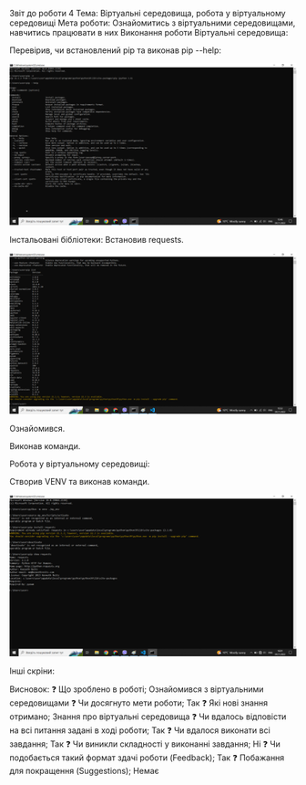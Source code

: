 Звіт до роботи 4
Тема: Віртуальні середовища, робота у віртуальному середовищі
Мета роботи: Ознайомитись з віртуальними середовищами, навчитись працювати в них
Виконання роботи
Віртуальні середовища:

Перевірив, чи встановлений pip та виконав pip --help:

![alt text](https://github.com/11MaDmAn18/SUBD/blob/main/lab4/srclab4/src1_4.png "Результат")

Інстальовані бібліотеки:
Встановив requests.

![alt text](https://github.com/11MaDmAn18/SUBD/blob/main/lab4/srclab4/src2(1)_4.png "Результат")

Ознайомився.

Виконав команди.

Робота у віртуальному середовищі:

Створив VENV та виконав команди.

![alt text](https://github.com/11MaDmAn18/SUBD/blob/main/lab4/srclab4/src4_4.png "Результат")

Інші скріни:


Висновок:
❓ Що зроблено в роботі;
Ознайомився з віртуальними середовищами
❓ Чи досягнуто мети роботи;
Так
❓ Які нові знання отримано;
Знання про віртуальні середовища
❓ Чи вдалось відповісти на всі питання задані в ході роботи;
Так
❓ Чи вдалося виконати всі завдання;
Так
❓ Чи виникли складності у виконанні завдання;
Ні
❓ Чи подобається такий формат здачі роботи (Feedback);
Так
❓ Побажання для покращення (Suggestions);
Немає